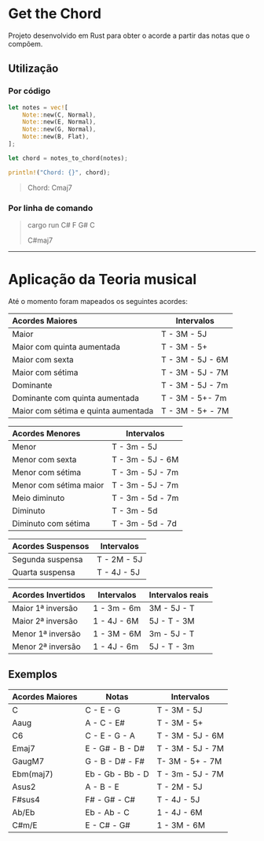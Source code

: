 # Get the Chord
Projeto desenvolvido em Rust para obter o acorde a partir das notas que o compõem.

## Utilização
### Por código
```rust
let notes = vec![
    Note::new(C, Normal),
    Note::new(E, Normal),
    Note::new(G, Normal),
    Note::new(B, Flat),
];

let chord = notes_to_chord(notes);

println!("Chord: {}", chord);
```

>  Chord: Cmaj7

### Por linha de comando

> cargo run C# F G# C
>
> C#maj7

---

# Aplicação da Teoria musical
Até o momento foram mapeados os seguintes acordes:

| Acordes Maiores | Intervalos |
| :------ | ------------ |
| Maior | T - 3M - 5J  |
| Maior com quinta aumentada | T - 3M - 5+ |
| Maior com sexta | T - 3M - 5J - 6M |
| Maior com sétima    | T - 3M - 5J - 7M |
| Dominante | T - 3M - 5J - 7m |
| Dominante com quinta aumentada | T - 3M - 5+- 7m |
| Maior com sétima e quinta aumentada | T - 3M - 5+ - 7M |

| Acordes Menores | Intervalos |
| :------ | ------------ |
| Menor | T - 3m - 5J  |
| Menor com sexta | T - 3m - 5J - 6M |
| Menor com sétima | T - 3m - 5J - 7m |
| Menor com sétima maior | T - 3m - 5J - 7m |
| Meio diminuto | T - 3m - 5d - 7m |
| Diminuto | T - 3m - 5d  |
| Diminuto com sétima | T - 3m - 5d - 7d |

| Acordes Suspensos | Intervalos |
| :------ | ------------ |
| Segunda suspensa | T - 2M - 5J  |
| Quarta suspensa | T - 4J - 5J  |

| Acordes Invertidos | Intervalos | Intervalos reais |
| :------ | ------------ | ------ |
| Maior 1ª inversão | 1 - 3m - 6m  | 3M - 5J - T |
| Maior 2ª inversão | 1 - 4J - 6M  | 5J - T - 3M |
| Menor 1ª inversão | 1 - 3M - 6M  | 3m - 5J - T |
| Menor 2ª inversão | 1 - 4J - 6m  | 5J - T - 3m |

## Exemplos

| Acordes Maiores | Notas | Intervalos |
| :------ | ----- | ------------ |
| C | C - E - G | T - 3M - 5J |
| Aaug | A - C - E# | T - 3M - 5+ |
| C6 | C - E - G - A | T - 3M - 5J - 6M |
| Emaj7 |  E - G# - B - D# | T - 3M - 5J - 7M |
| GaugM7 | G - B - D# - F# | T- 3M - 5+ - 7M | 
| Ebm(maj7) | Eb - Gb - Bb - D | T - 3m - 5J - 7M |
| Asus2 | A - B - E | T - 2M - 5J |
| F#sus4 | F# - G# - C# | T - 4J - 5J |
| Ab/Eb | Eb - Ab - C | 1 - 4J - 6M |
| C#m/E | E - C# - G# | 1 - 3M - 6M | 

